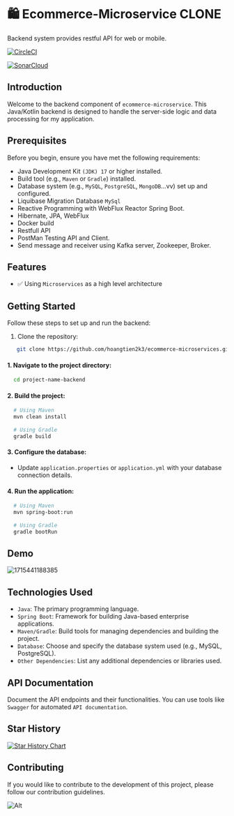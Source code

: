 # 🛍️ Ecommerce-Microservice CLONE

Backend system provides restful API for web or mobile.

[![CircleCI](https://circleci.com/gh/piomin/sample-spring-microservices-new.svg?style=svg)](https://sonarcloud.io/project/issues?resolved=false&id=hoangtien2k3_ecommerce-microservices)

[![SonarCloud](https://sonarcloud.io/images/project_badges/sonarcloud-black.svg)](https://sonarcloud.io/project/configuration?id=hoangtien2k3_ecommerce-microservices)

## Introduction

Welcome to the backend component of `ecommerce-microservice`. This Java/Kotlin backend is designed to handle the
server-side logic and data processing for my application.

## Prerequisites

Before you begin, ensure you have met the following requirements:

- Java Development Kit `(JDK) 17` or higher installed.
- Build tool (e.g., `Maven` or `Gradle`) installed.
- Database system (e.g., `MySQL`, `PostgreSQL`, `MongoDB`...vv) set up and configured.
- Liquibase Migration Database `MySql`
- Reactive Programming with WebFlux Reactor Spring Boot.
- Hibernate, JPA, WebFlux
- Docker build
- Restfull API
- PostMan Testing API and Client.
- Send message and receiver using Kafka server, Zookeeper, Broker.

## Features

- ✅ Using `Microservices` as a high level architecture

## Getting Started

Follow these steps to set up and run the backend:

1. Clone the repository:

```bash
   git clone https://github.com/hoangtien2k3/ecommerce-microservices.git
```

#### 1. Navigate to the project directory:

```bash
  cd project-name-backend
```

#### 2. Build the project:

```bash
  # Using Maven
  mvn clean install
  
  # Using Gradle
  gradle build
```

#### 3. Configure the database:

- Update `application.properties` or `application.yml` with your database connection details.

#### 4. Run the application:

```bash
  # Using Maven
  mvn spring-boot:run
  
  # Using Gradle
  gradle bootRun
```

## Demo
![1715441188385](https://github.com/user-attachments/assets/ea07616a-5404-4ccd-bab0-b472b67a061a)

## Technologies Used

- `Java`: The primary programming language.
- `Spring Boot`: Framework for building Java-based enterprise applications.
- `Maven/Gradle`: Build tools for managing dependencies and building the project.
- `Database`: Choose and specify the database system used (e.g., MySQL, PostgreSQL).
- `Other Dependencies`: List any additional dependencies or libraries used.

## API Documentation

Document the API endpoints and their functionalities. You can use tools like `Swagger` for
automated `API documentation`.

## Star History

<a href="https://star-history.com/#hoangtien2k3/ecommerce-microservices&Date">
 <picture>
   <source media="(prefers-color-scheme: dark)" srcset="https://api.star-history.com/svg?repos=hoangtien2k3/ecommerce-microservices&type=Date&theme=dark" />
   <source media="(prefers-color-scheme: light)" srcset="https://api.star-history.com/svg?repos=hoangtien2k3/ecommerce-microservices&type=Date" />
   <img alt="Star History Chart" src="https://api.star-history.com/svg?repos=hoangtien2k3/ecommerce-microservices&type=Date" />
 </picture>
</a>

## Contributing

If you would like to contribute to the development of this project, please follow our contribution guidelines.

![Alt](https://repobeats.axiom.co/api/embed/1897bc523b54b43aefb19c65195f32377f8aab85.svg "Repobeats analytics image")


<!-- markdownlint-restore -->
<!-- prettier-ignore-end -->
<!-- ALL-CONTRIBUTORS-LIST:END -->


